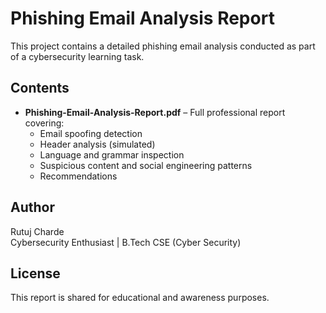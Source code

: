 # Phishing Email Analysis Report

This project contains a detailed phishing email analysis conducted as part of a cybersecurity learning task.

## Contents
- **Phishing-Email-Analysis-Report.pdf** – Full professional report covering:
  - Email spoofing detection
  - Header analysis (simulated)
  - Language and grammar inspection
  - Suspicious content and social engineering patterns
  - Recommendations

## Author
Rutuj Charde  
Cybersecurity Enthusiast | B.Tech CSE (Cyber Security)

## License
This report is shared for educational and awareness purposes.
